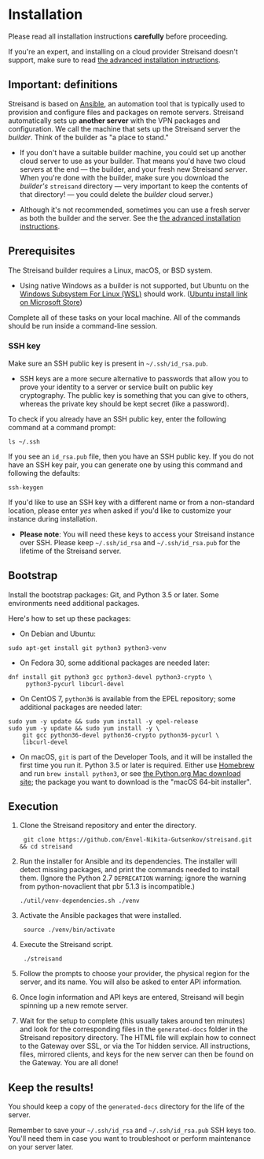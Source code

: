 # Installation

Please read all installation instructions **carefully** before proceeding.

If you're an expert, and installing on a cloud provider Streisand doesn't support, make sure to read [the advanced installation instructions](Advanced%20installation.md).

## Important: definitions ##
Streisand is based on [Ansible](https://www.ansible.com/), an automation tool that is typically used to provision and configure files and packages on remote servers. Streisand automatically sets up **another server** with the VPN packages and configuration. We call the machine that sets up the Streisand server the *builder*. Think of the builder as "a place to stand."

* If you don't have a suitable builder machine, you could set up another cloud server to use as your builder. That means you'd have two cloud servers at the end — the builder, and your fresh new Streisand *server*.  When you're done with the builder, make sure you download the *builder's* `streisand` directory — very important to keep the contents of that directory! — you could delete the *builder* cloud server.)

* Although it's not recommended, sometimes you can use a fresh server as both the builder and the server. See the [the advanced installation instructions](Advanced%20installation.md).

## Prerequisites ##

The Streisand builder requires a Linux, macOS, or BSD system.

* Using native Windows as a builder is not supported, but Ubuntu on the [Windows Subsystem For Linux (WSL)](https://docs.microsoft.com/en-us/windows/wsl/faq) should work. ([Ubuntu install link on Microsoft Store](https://www.microsoft.com/en-us/p/ubuntu-1804-lts/9n9tngvndl3q))

Complete all of these tasks on your local machine. All of the commands should be run inside a command-line session.

### SSH key

Make sure an SSH public key is present in `~/.ssh/id_rsa.pub`.

  * SSH keys are a more secure alternative to passwords that allow you to prove your identity to a server or service built on public key cryptography. The public key is something that you can give to others, whereas the private key should be kept secret (like a password).

To check if you already have an SSH public key, enter the following command at a command prompt:

```
ls ~/.ssh
```

If you see an `id_rsa.pub` file, then you have an SSH public key. If you do not have an SSH key pair, you can generate one by using this command and following the defaults:

```
ssh-keygen
```

If you'd like to use an SSH key with a different name or from a non-standard location, please enter *yes* when asked if you'd like to customize your instance during installation.

  * **Please note**: You will need these keys to access your Streisand instance over SSH. Please keep `~/.ssh/id_rsa` and `~/.ssh/id_rsa.pub` for the lifetime of the Streisand server.


## Bootstrap ##

Install the bootstrap packages: Git, and Python 3.5 or later. Some environments need additional packages.

Here's how to set up these packages:

* On Debian and Ubuntu:

```
sudo apt-get install git python3 python3-venv
```

* On Fedora 30, some additional packages are needed later:

```
dnf install git python3 gcc python3-devel python3-crypto \
     python3-pycurl libcurl-devel

```

* On CentOS 7, `python36` is available from the EPEL repository; some additional packages are needed later:

```
sudo yum -y update && sudo yum install -y epel-release
sudo yum -y update && sudo yum install -y \
    git gcc python36-devel python36-crypto python36-pycurl \
    libcurl-devel
```

* On macOS, `git` is part of the Developer Tools, and it will be installed the first time you run it. Python 3.5 or later is required. Either use [Homebrew](https://brew.sh/) and run `brew install python3`, or see [the Python.org Mac download site](https://www.python.org/downloads/mac-osx/); the package you want to download is the "macOS 64-bit installer".

## Execution ##

1. Clone the Streisand repository and enter the directory.

        git clone https://github.com/Envel-Nikita-Gutsenkov/streisand.git && cd streisand

1. Run the installer for Ansible and its dependencies. The installer will detect missing packages, and print the commands needed to install them. (Ignore the Python 2.7 `DEPRECATION` warning; ignore the warning from python-novaclient that pbr 5.1.3 is incompatible.)

       ./util/venv-dependencies.sh ./venv

1. Activate the Ansible packages that were installed.

        source ./venv/bin/activate

1. Execute the Streisand script.

        ./streisand

1. Follow the prompts to choose your provider, the physical region for the server, and its name. You will also be asked to enter API information.
1. Once login information and API keys are entered, Streisand will begin spinning up a new remote server.
1. Wait for the setup to complete (this usually takes around ten minutes) and look for the corresponding files in the `generated-docs` folder in the Streisand repository directory. The HTML file will explain how to connect to the Gateway over SSL, or via the Tor hidden service. All instructions, files, mirrored clients, and keys for the new server can then be found on the Gateway. You are all done!

## Keep the results!

You should keep a copy of the `generated-docs` directory for the life of the server.

Remember to save your `~/.ssh/id_rsa` and `~/.ssh/id_rsa.pub` SSH keys too. You'll need them in case you want to troubleshoot or perform maintenance on your server later.
